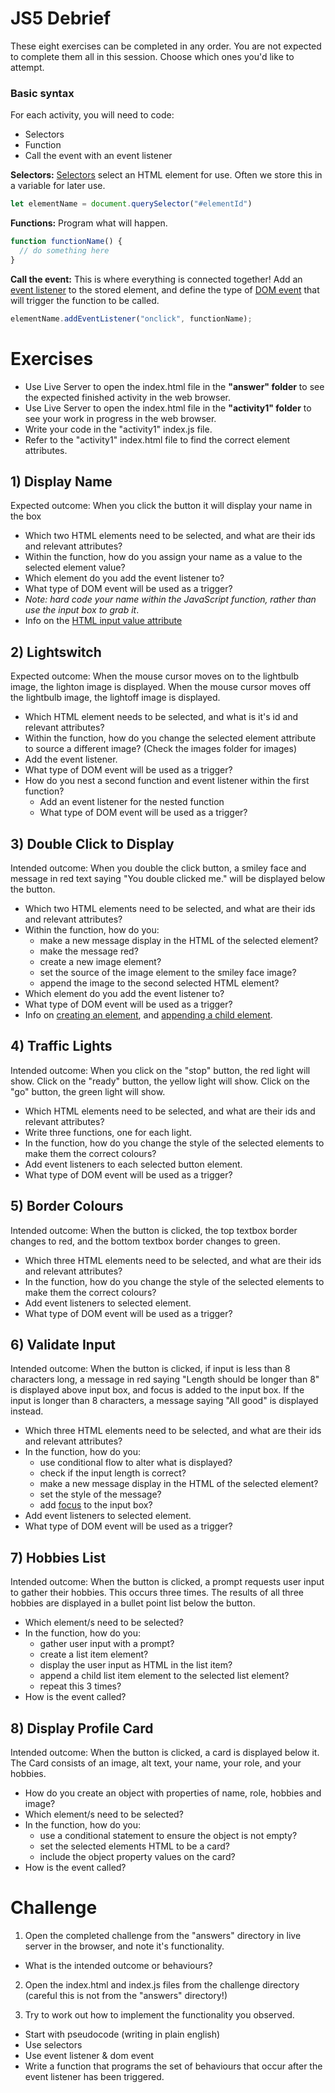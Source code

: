 # JS5 Debrief

These eight exercises can be completed in any order. You are not expected to complete them all in this session. Choose which ones you'd like to attempt.

### Basic syntax

For each activity, you will need to code:

- Selectors
- Function
- Call the event with an event listener

**Selectors:** [Selectors](https://www.w3schools.com/js/js_htmldom_elements.asp) select an HTML element for use. Often we store this in a variable for later use.

```JavaScript
let elementName = document.querySelector("#elementId")
```

**Functions:** Program what will happen.

```JavaScript
function functionName() {
  // do something here
}
```

**Call the event:** This is where everything is connected together! Add an [event listener](https://www.w3schools.com/js/js_htmldom_eventlistener.asp) to the stored element, and define the type of [DOM event](https://www.w3schools.com/js/js_htmldom_events.asp) that will trigger the function to be called.

```JavaScript
elementName.addEventListener("onclick", functionName);
```

# Exercises

- Use Live Server to open the index.html file in the **"answer" folder** to see the expected finished activity in the web browser.
- Use Live Server to open the index.html file in the **"activity1" folder** to see your work in progress in the web browser.
- Write your code in the "activity1" index.js file.
- Refer to the "activity1" index.html file to find the correct element attributes.

## 1) Display Name

Expected outcome: When you click the button it will display your name in the box

- Which two HTML elements need to be selected, and what are their ids and relevant attributes?
- Within the function, how do you assign your name as a value to the selected element value?
- Which element do you add the event listener to?
- What type of DOM event will be used as a trigger?
- _Note: hard code your name within the JavaScript function, rather than use the input box to grab it_.
- Info on the [HTML input value attribute](https://www.w3schools.com/tags/att_input_value.asp)

## 2) Lightswitch

Expected outcome: When the mouse cursor moves on to the lightbulb image, the lighton image is displayed. When the mouse cursor moves off the lightbulb image, the lightoff image is displayed.

- Which HTML element needs to be selected, and what is it's id and relevant attributes?
- Within the function, how do you change the selected element attribute to source a different image? (Check the images folder for images)
- Add the event listener.
- What type of DOM event will be used as a trigger?
- How do you nest a second function and event listener within the first function?
  - Add an event listener for the nested function
  - What type of DOM event will be used as a trigger?

## 3) Double Click to Display 
Intended outcome: When you double the click button, a smiley face and message in red text saying "You double clicked me." will be displayed below the button.
- Which two HTML elements need to be selected, and what are their ids and relevant attributes?
- Within the function, how do you:
  - make a new message display in the HTML of the selected element?
  - make the message red?
  - create a new image element?
  - set the source of the image element to the smiley face image?
  - append the image to the second selected HTML element?
- Which element do you add the event listener to?
- What type of DOM event will be used as a trigger?
- Info on [creating an element](https://www.w3schools.com/jsref/met_document_createelement.asp), and [appending a child element](https://www.w3schools.com/jsref/met_node_appendchild.asp).

## 4) Traffic Lights
Intended outcome: When you click on the "stop" button, the red light will show. Click on the "ready" button, the yellow light will show. Click on the "go" button, the green light will show.
- Which HTML elements need to be selected, and what are their ids and relevant attributes?
- Write three functions, one for each light.
- In the function, how do you change the style of the selected elements to make them the correct colours?
- Add event listeners to each selected button element.
- What type of DOM event will be used as a trigger?

## 5) Border Colours
Intended outcome: When the button is clicked, the top textbox border changes to red, and the bottom textbox border changes to green.
- Which three HTML elements need to be selected, and what are their ids and relevant attributes?
- In the function, how do you change the style of the selected elements to make them the correct colours?
- Add event listeners to selected element.
- What type of DOM event will be used as a trigger?

## 6) Validate Input
Intended outcome: When the button is clicked, if input is less than 8 characters long, a message in red saying "Length should be longer than 8" is displayed above input box, and focus is added to the input box. If the input is longer than 8 characters, a message saying "All good" is displayed instead.
- Which three HTML elements need to be selected, and what are their ids and relevant attributes?
- In the function, how do you:
  - use conditional flow to alter what is displayed?
  - check if the input length is correct?
  - make a new message display in the HTML of the selected element?
  - set the style of the message?
  - add [focus](https://www.w3schools.com/jsref/met_html_focus.asp) to the input box?
- Add event listeners to selected element.
- What type of DOM event will be used as a trigger?

## 7) Hobbies List
Intended outcome: When the button is clicked, a prompt requests user input to gather their hobbies. This occurs three times. The results of all three hobbies are displayed in a bullet point list below the button.
- Which element/s need to be selected?
- In the function, how do you:
  - gather user input with a prompt?
  - create a list item element?
  - display the user input as HTML in the list item?
  - append a child list item element to the selected list element?
  - repeat this 3 times?
- How is the event called?

## 8) Display Profile Card
Intended outcome: When the button is clicked, a card is displayed below it. The Card consists of an image, alt text, your name, your role, and your hobbies.
- How do you create an object with properties of name, role, hobbies and image?
- Which element/s need to be selected?
- In the function, how do you:
  - use a conditional statement to ensure the object is not empty?
  - set the selected elements HTML to be a card?
  - include the object property values on the card?
- How is the event called?

# Challenge
1) Open the completed challenge from the "answers" directory in live server in the browser, and note it's functionality. 
- What is the intended outcome or behaviours?

2) Open the index.html and index.js files from the challenge directory (careful this is not from the "answers" directory!)

3) Try to work out how to implement the functionality you observed.
- Start with pseudocode (writing in plain english)
- Use selectors
- Use event listener & dom event
- Write a function that programs the set of behaviours that occur after the event listener has been triggered.
